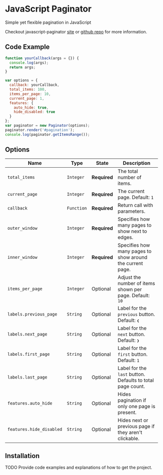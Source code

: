 # JavaScript Paginator

Simple yet flexible pagination in JavaScript

Checkout javascript-paginator
[site](https://yavorivanov.github.io/javascript-paginator/)
or
[github repo](https://github.com/YavorIvanov/javascript-paginator/)
for more information.

## Code Example

```javascript
function yourCallback(args = {}) {
  console.log(args);
  return args;
}

var options = {
  callback: yourCallback,
  total_items: 100,
  items_per_page: 10,
  current_page: 1,
  features: {
    auto_hide: true,
    hide_disabled: true
  }
};
var paginator = new Paginator(options);
paginator.render('#pagination');
console.log(paginator.getItemsRange());
```

## Options

| Name                    | Type        | State         | Description                                                 |
|-------------------------|-------------|---------------|-------------------------------------------------------------|
|`total_items`            | `Integer`   | **Required**  | The total number of items.                                  |
|`current_page`           | `Integer`   | **Required**  | The current page. Default: `1`                              |
|`callback`               | `Function`  | **Required**  | Return call with parameters.                                |
|`outer_window`           | `Integer`   | **Required**  | Specifies how many pages to show next to edges.             |
|`inner_window`           | `Integer`   | **Required**  | Specifies how many pages to show around the current page.   |
|`items_per_page`         | `Integer`   | Optional      | Adjust the number of items shown per page. Default: `10`    |
|`labels.previous_page`   | `String`    | Optional      | Label for the `previous` button. Default: `❮`               |
|`labels.next_page`       | `String`    | Optional      | Label for the `next` button. Default: `❯`                   |
|`labels.first_page`      | `String`    | Optional      | Label for the `first` button. Default: `1`                  |
|`labels.last_page`       | `String`    | Optional      | Label for the `last` button. Defaults to total page count.  |
|`features.auto_hide`     | `String`    | Optional      | Hides pagination if only one page is present.               |
|`features.hide_disabled` | `String`    | Optional      | Hides next or previous page if they aren't clickable.       |

## Installation

TODO Provide code examples and explanations of how to get the project.
